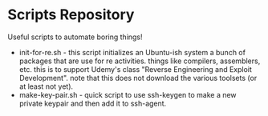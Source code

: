 # Scripts Repository

Useful scripts to automate boring things!

- init-for-re.sh - this script initializes an Ubuntu-ish system
	a bunch of packages that are use for re activities.
	things like compilers, assemblers, etc. this is to support
	Udemy's class "Reverse Engineering and Exploit Development".
	note that this does not download the various toolsets (or
	at least not yet).
- make-key-pair.sh - quick script to use ssh-keygen to make
	a new private keypair and then add it to ssh-agent.
